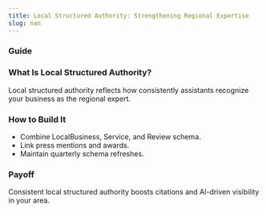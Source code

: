 ```yaml
---
title: Local Structured Authority: Strengthening Regional Expertise
slug: nan
---
```


### Guide
### What Is Local Structured Authority?
Local structured authority reflects how consistently assistants recognize your business as the regional expert.

### How to Build It
- Combine LocalBusiness, Service, and Review schema.
- Link press mentions and awards.
- Maintain quarterly schema refreshes.

### Payoff
Consistent local structured authority boosts citations and AI-driven visibility in your area.
